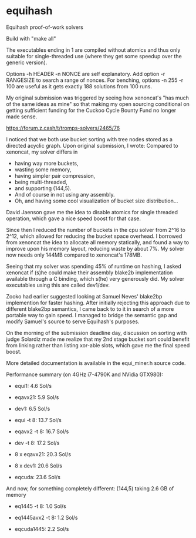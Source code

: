 # equihash
Equihash proof-of-work solvers

Build with "make all"

The executables ending in 1 are compiled without atomics and thus
only suitable for single-threaded use (where they get some speedup over the generic version).

Options -h HEADER -n NONCE are self explanatory.
Add option -r RANGESIZE to search a range of nonces.
For benching, options -n 255 -r 100 are useful as it gets exactly 188 solutions from 100 runs.

My original submission was triggered by seeing how xenoncat's
"has much of the same ideas as mine" so that making my open sourcing conditional
on getting sufficient funding for the Cuckoo Cycle Bounty Fund no longer made sense.

https://forum.z.cash/t/tromps-solvers/2465/76

I noticed that we both use bucket sorting with tree nodes stored as a directed acyclic graph.
Upon original submission, I wrote: Compared to xenoncat, my solver differs in
- having way more buckets,
- wasting some memory,
- having simpler pair compression,
- being multi-threaded,
- and supporting (144,5).
- And of course in not using any assembly.
- Oh, and having some cool visualization of bucket size distribution...

David Jaenson gave me the idea to disable atomics for single threaded operation,
which gave a nice speed boost for that case.

Since then I reduced the number of buckets in the cpu solver from 2^16 to 2^12,
which allowed for reducing the bucket space overhead. I borrowed from xenoncat
the idea to allocate all memory statically, and found a way to improve upon his memory layout,
reducing waste by about 7%. My solver now needs only 144MB compared to xenoncat's 178MB.

Seeing that my solver was spending 45% of runtime on hashing, I asked xenoncat if (s)he
could make their assembly blake2b implementation available through a C binding, which s(he)
very generously did. My solver executables using this are called dev1/dev.

Zooko had earlier suggested looking at Samuel Neves' blake2bp implemention for faster hashing.
After initially rejecting this approach due to different blake2bp semantics, I came back to 
to it in search of a more portable way to gain speed. I managed to bridge the semantic gap
and modify Samuel's source to serve Equihash's purposes.

On the morning of the submission deadline day, discussion on sorting with judge Solardiz
made me realize that my 2nd stage bucket sort could benefit from linking rather than listing
xor-able slots, which gave me the final speed boost.

More detailed documentation is available in the equi_miner.h source code.

Performance summary (on 4GHz i7-4790K and NVidia GTX980):

- equi1:        4.6 Sol/s
- eqavx21:      5.9 Sol/s
- dev1:         6.5 Sol/s

- equi -t 8:   13.7 Sol/s
- eqavx2 -t 8: 16.7 Sol/s
- dev -t 8:    17.2 Sol/s

- 8 x eqavx21: 20.3 Sol/s
- 8 x dev1:    20.6 Sol/s

- eqcuda:      23.6 Sol/s

And now, for something completely different: (144,5) taking 2.6 GB of memory

- eq1445 -t 8:     1.0 Sol/s
- eq1445avx2 -t 8: 1.2 Sol/s

- eqcuda1445:      2.2 Sol/s

